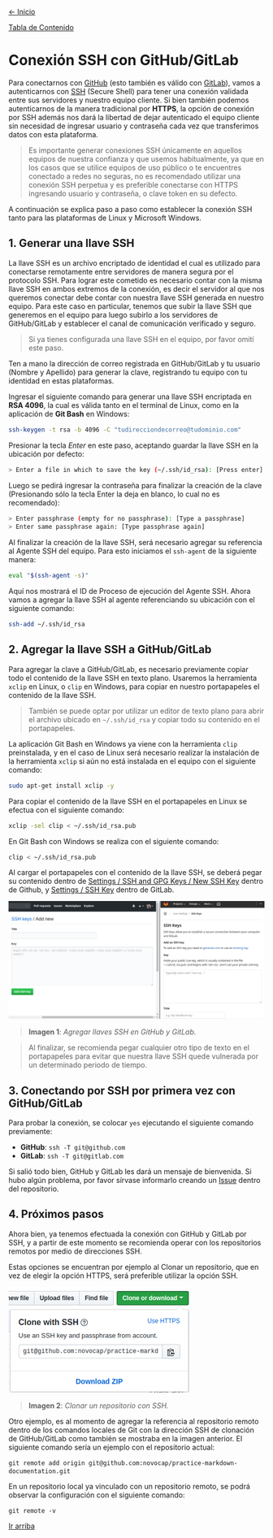 [<- Inicio](../README.md)

[Tabla de Contenido](SUMMARY.md)
# Conexión SSH con GitHub/GitLab
Para conectarnos con [GitHub](https://github.com) (esto también es válido con [GitLab](https://gitlab.com)), vamos a autenticarnos con [SSH](https://es.wikipedia.org/wiki/Secure_Shell) (Secure Shell) para tener una conexión validada entre sus servidores y nuestro equipo cliente. Si bien también podemos autenticarnos de la manera tradicional por __HTTPS__, la opción de conexión por SSH además nos dará la libertad de dejar autenticado el equipo cliente sin necesidad de ingresar usuario y contraseña cada vez que transferimos datos con esta plataforma.
> Es importante generar conexiones SSH únicamente en aquellos equipos de nuestra confianza y que usemos habitualmente, ya que en los casos que se utilice equipos de uso público o te encuentres conectado a redes no seguras, no es recomendado utilizar una conexión SSH perpetua y es preferible conectarse con HTTPS ingresando usuario y contraseña, o clave token en su defecto.

A continuación se explica paso a paso como establecer la conexión SSH tanto para las plataformas de Linux y Microsoft Windows.
## 1. Generar una llave SSH
La llave SSH es un archivo encriptado de identidad el cual es utilizado para conectarse remotamente entre servidores de manera segura por el protocolo SSH. Para lograr este cometido es necesario contar con la misma llave SSH en ambos extremos de la conexión, es decir el servidor al que nos queremos conectar debe contar con nuestra llave SSH generada en nuestro equipo. Para este caso en particular, tenemos que subir la llave SSH que generemos en el equipo para luego subirlo a los servidores de GitHub/GitLab y establecer el canal de comunicación verificado y seguro.
> Si ya tienes configurada una llave SSH en el equipo, por favor omití este paso.

Ten a mano la dirección de correo registrada en GitHub/GitLab y tu usuario (Nombre y Apellido) para generar la clave, registrando tu equipo con tu identidad en estas plataformas.

Ingresar el siguiente comando para generar una llave SSH encriptada en __RSA 4096__, la cual es válida tanto en el terminal de Linux, como en la aplicación de __Git Bash__ en Windows:
```bash
ssh-keygen -t rsa -b 4096 -C "tudirecciondecorreo@tudominio.com"
```
Presionar la tecla _Enter_ en este paso, aceptando guardar la llave SSH en la ubicación por defecto:
```bash
> Enter a file in which to save the key (~/.ssh/id_rsa): [Press enter]
```
Luego se pedirá ingresar la contraseña para finalizar la creación de la clave (Presionando sólo la tecla Enter la deja en blanco, lo cual no es recomendado):
```bash
> Enter passphrase (empty for no passphrase): [Type a passphrase]
> Enter same passphrase again: [Type passphrase again]
```
Al finalizar la creación de la llave SSH, será necesario agregar su referencia al Agente SSH del equipo. Para esto iniciamos el `ssh-agent` de la siguiente manera:
```bash
eval "$(ssh-agent -s)"
```
Aquí nos mostrará el ID de Proceso de ejecución del Agente SSH. Ahora vamos a agregar la llave SSH al agente referenciando su ubicación con el siguiente comando:
```bash
ssh-add ~/.ssh/id_rsa
```
## 2. Agregar la llave SSH a GitHub/GitLab
Para agregar la clave a GitHub/GitLab, es necesario previamente copiar todo el contenido de la llave SSH en texto plano. Usaremos la herramienta `xclip` en Linux, o `clip` en Windows, para copiar en nuestro portapapeles el contenido de la llave SSH.
> También se puede optar por utilizar un editor de texto plano para abrir el archivo ubicado en `~/.ssh/id_rsa` y copiar todo su contenido en el portapapeles.

La aplicación Git Bash en Windows ya viene con la herramienta `clip` preinstalada, y en el caso de Linux será necesario realizar la instalación de la herramienta `xclip` si aún no está instalada en el equipo con el siguiente comando:
```bash
sudo apt-get install xclip -y
```
Para copiar el contenido de la llave SSH en el portapapeles en Linux se efectua con el siguiente comando:
```bash
xclip -sel clip < ~/.ssh/id_rsa.pub
```
En Git Bash con Windows se realiza con el siguiente comando:
```bash
clip < ~/.ssh/id_rsa.pub
```
Al cargar el portapapeles con el contenido de la llave SSH, se deberá pegar su contenido dentro de [Settings / SSH and GPG Keys / New SSH Key](https://github.com/settings/ssh/new) dentro de Github, y [Settings / SSH Key](https://gitlab.com/profile/keys) dentro de GitLab.

![SSH Keys on GitHub & GitLab](../img/add-ssh-key.png)

> __Imagen 1__: _Agregar llaves SSH en GitHub y GitLab._

> Al finalizar, se recomienda pegar cualquier otro tipo de texto en el portapapeles para evitar que nuestra llave SSH quede vulnerada por un determinado periodo de tiempo.
## 3. Conectando por SSH por primera vez con GitHub/GitLab
Para probar la conexión, se colocar `yes` ejecutando el siguiente comando previamente:
* __GitHub__: `ssh -T git@github.com`
* __GitLab__: `ssh -T git@gitlab.com`

Si salió todo bien, GitHub y GitLab les dará un mensaje de bienvenida. Si hubo algún problema, por favor sírvase informarlo creando un [Issue](https://github.com/novocap/practice-markdown-documentation/issues/new) dentro del repositorio.
## 4. Próximos pasos
Ahora bien, ya tenemos efectuada la conexión con GitHub y GitLab por SSH, y a partir de este momento se recomienda operar con los repositorios remotos por medio de direcciones SSH.

Estas opciones se encuentran por ejemplo al Clonar un repositorio, que en vez de elegir la opción HTTPS, será preferible utilizar la opción SSH.

![Clone via SSH](../img/clone-via-ssh.png)

> __Imagen 2__: _Clonar un repositorio con SSH._

Otro ejemplo, es al momento de agregar la referencia al repositorio remoto dentro de los comandos locales de Git con la dirección SSH de clonación de GitHub/GitLab como también se mostraba en la imagen anterior. El siguiente comando sería un ejemplo con el repositorio actual:
```git
git remote add origin git@github.com:novocap/practice-markdown-documentation.git
```
En un repositorio local ya vinculado con un repositorio remoto, se podrá observar la configuración con el siguiente comando:
```git
git remote -v
```
[Ir arriba](SSH.md#Conexión-SSH-con-GitHub-GitLab)